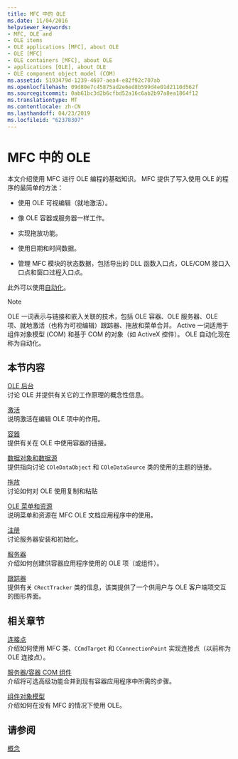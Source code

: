 ```yaml
---
title: MFC 中的 OLE
ms.date: 11/04/2016
helpviewer_keywords:
- MFC, OLE and
- OLE items
- OLE applications [MFC], about OLE
- OLE [MFC]
- OLE containers [MFC], about OLE
- applications [OLE], about OLE
- OLE component object model (COM)
ms.assetid: 5193479d-1239-4697-aea4-e82f92c707ab
ms.openlocfilehash: 09d80e7c45875ad2e6ed8b599d4e01d2110d562f
ms.sourcegitcommit: 0ab61bc3d2b6cfbd52a16c6ab2b97a8ea1864f12
ms.translationtype: MT
ms.contentlocale: zh-CN
ms.lasthandoff: 04/23/2019
ms.locfileid: "62378307"
---
```

# <a name="ole-in-mfc"></a>MFC 中的 OLE

本文介绍使用 MFC 进行 OLE 编程的基础知识。 MFC 提供了写入使用 OLE 的程序的最简单的方法：

- 使用 OLE 可视编辑（就地激活）。

- 像 OLE 容器或服务器一样工作。

- 实现拖放功能。

- 使用日期和时间数据。

- 管理 MFC 模块的状态数据，包括导出的 DLL 函数入口点，OLE/COM 接口入口点和窗口过程入口点。

此外可以使用[自动化](../mfc/automation.md)。

> [!NOTE]
>  OLE 一词表示与链接和嵌入关联的技术，包括 OLE 容器、OLE 服务器、OLE 项、就地激活（也称为可视编辑）跟踪器、拖放和菜单合并。 Active 一词适用于组件对象模型 (COM) 和基于 COM 的对象（如 ActiveX 控件）。 OLE 自动化现在称为自动化。

## <a name="in-this-section"></a>本节内容

[OLE 后台](../mfc/ole-background.md)<br/>
讨论 OLE 并提供有关它的工作原理的概念性信息。

[激活](../mfc/activation-cpp.md)<br/>
说明激活在编辑 OLE 项中的作用。

[容器](../mfc/containers.md)<br/>
提供有关在 OLE 中使用容器的链接。

[数据对象和数据源](../mfc/data-objects-and-data-sources-ole.md)<br/>
提供指向讨论 `COleDataObject` 和 `COleDataSource` 类的使用的主题的链接。

[拖放](../mfc/drag-and-drop-ole.md)<br/>
讨论如何对 OLE 使用复制和粘贴

[OLE 菜单和资源](../mfc/menus-and-resources-ole.md)<br/>
说明菜单和资源在 MFC OLE 文档应用程序中的使用。

[注册](../mfc/registration.md)<br/>
讨论服务器安装和初始化。

[服务器](../mfc/servers.md)<br/>
介绍如何创建供容器应用程序使用的 OLE 项（或组件）。

[跟踪器](../mfc/trackers.md)<br/>
提供有关 `CRectTracker` 类的信息，该类提供了一个供用户与 OLE 客户端项交互的图形界面。

## <a name="related-sections"></a>相关章节

[连接点](../mfc/connection-points.md)<br/>
介绍如何使用 MFC 类、`CCmdTarget` 和 `CConnectionPoint` 实现连接点（以前称为 OLE 连接点）。

[服务器/容器 COM 组件](../mfc/containers-advanced-features.md)<br/>
介绍将可选高级功能合并到现有容器应用程序中所需的步骤。

[组件对象模型](/windows/desktop/com/the-component-object-model)<br/>
介绍如何在没有 MFC 的情况下使用 OLE。

## <a name="see-also"></a>请参阅

[概念](../mfc/mfc-concepts.md)
